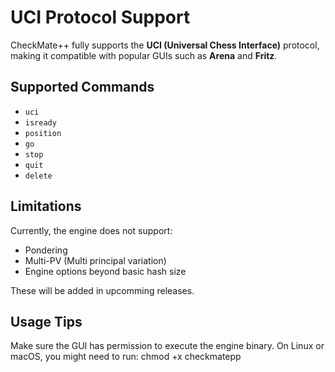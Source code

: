 # UCI Protocol Support

CheckMate++ fully supports the **UCI (Universal Chess Interface)** protocol, making it compatible with popular GUIs such as **Arena** and **Fritz**.

## Supported Commands

- `uci`
- `isready`
- `position`
- `go`  
- `stop`
- `quit`
- `delete`

## Limitations

Currently, the engine does not support:
- Pondering
- Multi-PV (Multi principal variation)
- Engine options beyond basic hash size

These will be added in upcomming releases.

## Usage Tips

Make sure the GUI has permission to execute the engine binary. On Linux or macOS, you might need to run:
chmod +x checkmatepp
